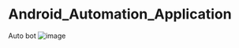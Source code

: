 # Android_Automation_Application
Auto bot
![image](https://user-images.githubusercontent.com/55844514/199510290-53705cdf-eaf6-4cb2-a4d0-67f7928f46b2.png)
